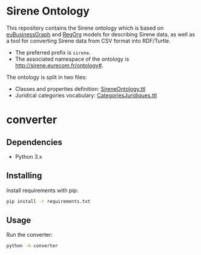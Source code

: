 
# Sirene Ontology

This repository contains the Sirene ontology which is based on [euBusinessGraph](https://www.eubusinessgraph.eu/eubusinessgraph-ontology-for-company-data/) and [RegOrg](https://www.w3.org/TR/vocab-regorg/) models for describing Sirene data, as well as a tool for converting Sirene data from CSV format into RDF/Turtle.

* The preferred prefix is `sirene`.
* The associated namespace of the ontology is <http://sirene.eurecom.fr/ontology#>.

The ontology is split in two files:
* Classes and properties definition: [SireneOntology.ttl](ontology/SireneOntology.ttl)
* Juridical categories vocabulary: [CategoriesJuridiques.ttl](ontology/CategoriesJuridiques.ttl)

# converter

## Dependencies

* Python 3.x

## Installing

Install requirements with pip:

```bash
pip install -r requirements.txt
```

## Usage

Run the converter:

```bash
python -m converter
```